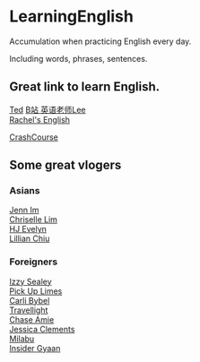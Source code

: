 # LearningEnglish
Accumulation when practicing English every day.

Including words, phrases, sentences.

## Great link to learn English.

[Ted](https://www.ted.com/talks)
[B站 英语老师Lee](https://space.bilibili.com/131058159?share_from=space&share_medium=android&share_plat=android&share_session_id=5ce1fbd4-3fd3-4550-b73a-a9eb26ee03ce&share_source=WEIXIN&share_tag=s_i&timestamp=1665302696&unique_k=asMlLPt)  
[Rachel's English](https://www.youtube.com/c/rachelsenglish)

[CrashCourse](https://www.youtube.com/c/crashcourse/playlists)


## Some great vlogers

### Asians

[Jenn Im](https://www.youtube.com/c/clothesencounters)  
[Chriselle Lim](https://www.youtube.com/c/ChriselleLim)  
[HJ Evelyn](https://www.youtube.com/c/HJEvelynha)  
[Lillian Chiu](https://www.youtube.com/c/LillianChiu101)  

### Foreigners

[Izzy Sealey](https://www.youtube.com/c/IzzySealey)  
[Pick Up Limes](https://www.youtube.com/c/PickUpLimes)  
[Carli Bybel](https://www.youtube.com/c/CarliBel55)  
[Travellight](https://www.youtube.com/c/Travellight21)  
[Chase Amie](https://www.youtube.com/c/ChaseAmie)  
[Jessica Clements](https://www.youtube.com/c/JessicaClements)  
[Milabu](https://www.youtube.com/c/Milabu09)  
[Insider Gyaan](https://www.youtube.com/c/InsiderGyaan)  
